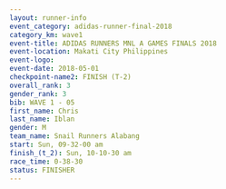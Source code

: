 ```yaml
---
layout: runner-info 
event_category: adidas-runner-final-2018 
category_km: wave1 
event-title: ADIDAS RUNNERS MNL A GAMES FINALS 2018  
event-location: Makati City Philippines 
event-logo: 
event-date: 2018-05-01 
checkpoint-name2: FINISH (T-2) 
overall_rank: 3
gender_rank: 3
bib: WAVE 1 - 05
first_name: Chris
last_name: Iblan
gender: M
team_name: Snail Runners Alabang
start: Sun, 09-32-00 am
finish_(t_2): Sun, 10-10-30 am
race_time: 0-38-30
status: FINISHER
---
```

